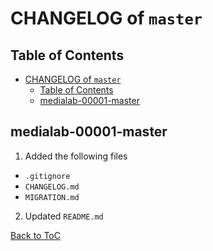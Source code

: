 # CHANGELOG of `master`

## Table of Contents

- [CHANGELOG of `master`](#changelog-of-master)
  - [Table of Contents](#table-of-contents)
  - [medialab-00001-master](#medialab-00001-master)

## medialab-00001-master

1. Added the following files
  - `.gitignore`
  - `CHANGELOG.md`
  - `MIGRATION.md`
2. Updated `README.md`

[Back to ToC](#table-of-contents)
